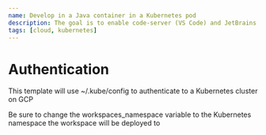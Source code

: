 ```yaml
---
name: Develop in a Java container in a Kubernetes pod
description: The goal is to enable code-server (VS Code) and JetBrains Projector IntelliJ
tags: [cloud, kubernetes]
---
```


# Authentication

This template will use ~/.kube/config to authenticate to a Kubernetes cluster on GCP

Be sure to change the workspaces_namespace variable to the Kubernetes namespace the workspace will be deployed to

